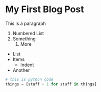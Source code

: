 # My First Blog Post

This is a paragraph

1. Numbered List
1. Something
    1. More


- List
- Items
   - Indent
- Another


```python
# this is python code
things = [stuff + 1 for stuff in things]
```
